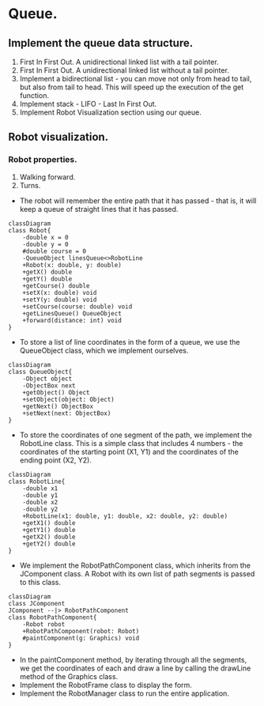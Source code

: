 # Queue.
## Implement the queue data structure.
1. First In First Out. A unidirectional linked list with 
a tail pointer.
2. First In First Out. 
A unidirectional linked list without a tail pointer.
3. Implement a bidirectional list - you can move not only 
from head to tail, but also from tail to head. 
This will speed up the execution of the get function.
4. Implement stack - LIFO - Last In First Out.
5. Implement Robot Visualization section using our queue.

## Robot visualization.

### Robot properties.
1. Walking forward.
2. Turns.
* The robot will remember the entire path that it has 
passed - that is, it will keep a queue of straight lines 
that it has passed.
```mermaid
classDiagram
class Robot{
    -double x = 0
    -double y = 0
    #double course = 0
    -QueueObject linesQueue<>RobotLine
    +Robot(x: double, y: double)
    +getX() double
    +getY() double
    +getCourse() double
    +setX(x: double) void
    +setY(y: double) void
    +setCourse(course: double) void
    +getLinesQueue() QueueObject
    +forward(distance: int) void
}
```
* To store a list of line coordinates in the form of a queue, 
we use the QueueObject class, which we implement ourselves.
```mermaid
classDiagram
class QueueObject{
    -Object object
    -ObjectBox next
    +getObject() Object
    +setObject(object: Object)
    +getNext() ObjectBox
    +setNext(next: ObjectBox)
}
```
* To store the coordinates of one segment of the path, 
we implement the RobotLine class. This is a simple class 
that includes 4 numbers - the coordinates of the starting point (X1, Y1) 
and the coordinates of the ending point (X2, Y2).
```mermaid
classDiagram
class RobotLine{
    -double x1
    -double y1
    -double x2
    -double y2
    +RobotLine(x1: double, y1: double, x2: double, y2: double)
    +getX1() double
    +getY1() double
    +getX2() double
    +getY2() double
}
```
* We implement the RobotPathComponent class, 
which inherits from the JComponent class. A Robot with its own list of path 
segments is passed to this class.
```mermaid
classDiagram
class JComponent
JComponent --|> RobotPathComponent
class RobotPathComponent{
    -Robot robot
    +RobotPathComponent(robot: Robot)
    #paintComponent(g: Graphics) void
}
```
* In the paintComponent method, by iterating through all the segments, 
we get the coordinates of each and draw a line by calling the drawLine 
method of the Graphics class.
* Implement the RobotFrame class to display the form.
* Implement the RobotManager class to run the entire application.
